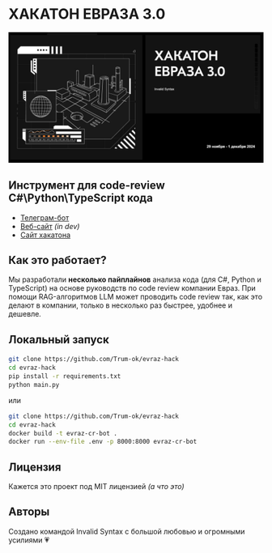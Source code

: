 # ХАКАТОН ЕВРАЗА 3.0
![евраз](/_assets/evraz.jpg)

## Инструмент для code-review C#\Python\TypeScript кода

- [Телеграм-бот](https://t.me/EVRAZ_CR_bot)
- [Веб-сайт]() *(in dev)* 
- [Сайт хакатона](https://xn--80aaaairqt2ajzt9a.xn--p1ai/)

## Как это работает?
Мы разработали **несколько пайплайнов** анализа кода (для C#, Python и TypeScript) на основе руководств по code review компании Eвраз. При помощи RAG-алгоритмов LLM может проводить code review так, как это делают в компании, только в несколько раз быстрее, удобнее и дешевле.


## Локальный запуск
```bash
git clone https://github.com/Trum-ok/evraz-hack
cd evraz-hack
pip install -r requirements.txt
python main.py 
```
или

```bash
git clone https://github.com/Trum-ok/evraz-hack
cd evraz-hack
docker build -t evraz-cr-bot .
docker run --env-file .env -p 8000:8000 evraz-cr-bot
```

## Лицензия
Кажется это проект под MIT лицензией *(а что это)*

## Авторы
Создано командой Invalid Syntax с большой любовью и огромными усилиями 💗
